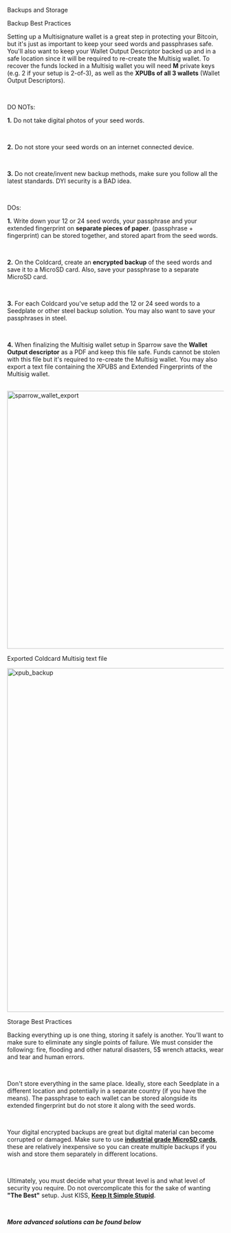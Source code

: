 Backups and Storage

<p class="text-lg pb-4 font-semibold">Backup Best Practices</p>

Setting up a Multisignature wallet is a great step in protecting your Bitcoin, 
but it's just as important to keep your seed words and passphrases safe. You'll also want to keep your Wallet Output Descriptor 
backed up and in a safe location since it will be required to re-create the Multisig wallet.
To recover the funds locked in a Multisig wallet you will need **M** private keys (e.g. 2 if your setup is 2-of-3), as well as the **XPUBs of all 3 wallets**
(Wallet Output Descriptors).

<br>


<p class="text-lg pb-2 font-semibold">DO NOTs:</p>

**1\.** Do not take digital photos of your seed words.

<br>

**2\.** Do not store your seed words on an internet connected device.

<br>

**3\.** Do not create/invent new backup methods, make sure you follow all the latest standards. DYI security is a BAD idea.

<br>

<p class="text-lg pb-2 font-semibold">DOs:</p>

**1\.** Write down your 12 or 24 seed words, your passphrase and your extended fingerprint on **separate pieces of paper**. 
        (passphrase + fingerprint) can be stored together, and stored apart from the seed words.

<br>

**2\.** On the Coldcard, create an **encrypted backup** of the seed words and save it to a MicroSD card. Also, save your passphrase to a separate MicroSD card. 

<br>

**3\.** For each Coldcard you've setup add the 12 or 24 seed words to a Seedplate or other steel backup solution. You may also want to save your passphrases in steel. 

<br>

**4\.** When finalizing the Multisig wallet setup in Sparrow save the **Wallet Output descriptor** as a PDF and keep this file safe. 
        Funds cannot be stolen with this file but it's required to re-create the Multisig wallet.
        You may also export a text file containing the XPUBS and Extended Fingerprints of the Multisig wallet.

<br>

<a href="./../../../sparrow_wallet_export.png" target="_blank">
    <img id="sparrow_wallet_export" src="./../../../sparrow_wallet_export.png" alt="sparrow_wallet_export" width="600"/> 
</a>

<br>

<p class="text-md pb-2 font-semibold">Exported Coldcard Multisig text file</p>

<a href="./../../../wehodlbtc_xpub_backup.png" target="_blank">
    <img id="xpub_backup" src="./../../../wehodlbtc_xpub_backup.png" alt="xpub_backup" width="800"/> 
</a>

<br>

<p class="text-lg pb-2 font-semibold">Storage Best Practices</p>

Backing everything up is one thing, storing it safely is another. You'll want to make sure to eliminate any single points of failure.
We must consider the following: fire, flooding and other natural disasters, 5$ wrench attacks, wear and tear and human errors. 

<br>

Don't store everything in the same place. Ideally, store each Seedplate in a different location and potentially in a separate country (if you have the means).
The passphrase to each wallet can be stored alongside its extended fingerprint but do not store it along with the seed words. 

<br>

Your digital encrypted backups are great but digital material can become corrupted or damaged. Make sure to use 
**<a class="text-[#8cb4ff] underline-offset-auto font-semibold" href="https://store.coinkite.com/store/microsd-cc">industrial grade MicroSD cards<a>**, these are relatively inexpensive 
so you can create multiple backups if you wish and store them separately in different locations.

<br>

Ultimately, you must decide what your threat level is and what level of security you require.
Do not overcomplicate this for the sake of wanting **"The Best"** setup. Just KISS, **<a class="text-[#8cb4ff] underline-offset-auto font-semibold" href="https://en.wikipedia.org/wiki/KISS_principle">Keep It Simple Stupid<a>**.

<br>

***More advanced solutions can be found below***


